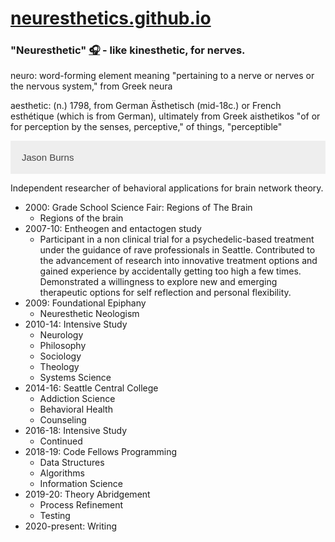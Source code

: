 # [neuresthetics.github.io](https://github.com/neuresthetics)

### "Neuresthetic" [🎧](https://translate.google.com/?sl=auto&tl=en&text=neuresthetic&op=translate) - like kinesthetic, for nerves.

neuro: word-forming element meaning "pertaining to a nerve or nerves or the nervous system," from Greek neura

aesthetic: (n.) 1798, from German Ästhetisch (mid-18c.) or French esthétique (which is from German), ultimately from Greek aisthetikos "of or for perception by the senses, perceptive," of things, "perceptible"


<html>
<head>
<meta name="viewport" content="width=device-width, initial-scale=1">
<style>
.accordion {
  background-color: #eee;
  color: #444;
  cursor: pointer;
  padding: 18px;
  width: 100%;
  border: none;
  text-align: left;
  outline: none;
  font-size: 15px;
  transition: 0.4s;
}

.active, .accordion:hover {
  background-color: #ccc; 
}

.panel {
  padding: 0 18px;
  display: none;
  background-color: white;
  overflow: hidden;
}
</style>
</head>
<body>

<button class="accordion">Jason Burns</button>
<div class="panel">
  <p>

Independent researcher of behavioral applications for brain network theory.

  <ul>

  <li>2000: Grade School Science Fair: Regions of The Brain
    <ul>
      <li>Regions of the brain</li>
    </ul>
  </li>

  <li>2007-10: Entheogen and entactogen study
    <ul>
      <li>Participant in a non clinical trial for a psychedelic-based treatment under the guidance of rave professionals in Seattle. Contributed to the advancement of research into innovative treatment options and gained experience by accidentally getting too high a few times. Demonstrated a willingness to explore new and emerging therapeutic options for self reflection and personal flexibility.</li>
    </ul>
  </li>

  <li>2009: Foundational Epiphany
    <ul>
        <li>Neuresthetic Neologism</li>
    </ul>
  </li>

  <li>2010-14: Intensive Study
    <ul>
      <li>Neurology</li>
      <li>Philosophy</li>
      <li>Sociology</li>
      <li>Theology</li>
      <li>Systems Science</li>
    </ul>
  </li>

  <li>2014-16: Seattle Central College
    <ul>
      <li>Addiction Science</li>
      <li>Behavioral Health</li>
      <li>Counseling</li>
    </ul>
  </li>

  <li>2016-18: Intensive Study
    <ul>
      <li>Continued</li>
    </ul>
  </li>

  <li>2018-19: Code Fellows Programming
    <ul>
      <li>Data Structures</li>
      <li>Algorithms</li>
      <li>Information Science</li>
    </ul>
  </li>

  <li>2019-20: Theory Abridgement
    <ul>
      <li>Process Refinement</li>
      <li>Testing</li>
    </ul>
  </li>

  <li>2020-present: Writing
  </li>
  
</ul>
  
  
  </p>
</div>

<script>
var acc = document.getElementsByClassName("accordion");
var i;

for (i = 0; i < acc.length; i++) {
  acc[i].addEventListener("click", function() {
    this.classList.toggle("active");
    var panel = this.nextElementSibling;
    if (panel.style.display === "block") {
      panel.style.display = "none";
    } else {
      panel.style.display = "block";
    }
  });
}
</script>

</body>
</html>
